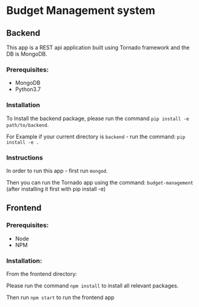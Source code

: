 # Budget Management system

## Backend

This app is a REST api application built using Tornado framework and the DB is MongoDB.

### Prerequisites:

* MongoDB
* Python3.7

### Installation

To Install the backend package, please run the command `pip install -e path/to/backend`.

For Example if your current directory is `backend` - run the command: `pip install -e .`

### Instructions

In order to run this app - first run `mongod`.

Then you can run the Tornado app using the command: `budget-management` (after installing it first with pip install -e)



## Frontend

### Prerequisites:

- Node
- NPM

### Installation:

From the frontend directory: 

Please run the command `npm install` to install all relevant packages.

Then run `npm start` to run the frontend app
